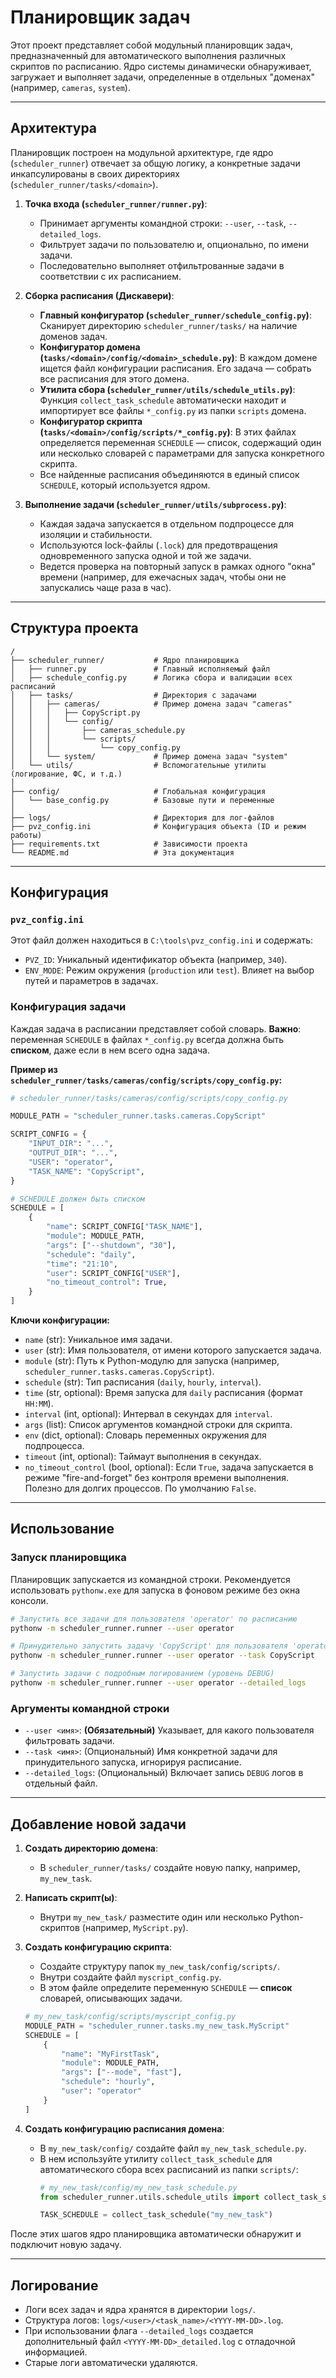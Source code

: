 # Планировщик задач

Этот проект представляет собой модульный планировщик задач, предназначенный для автоматического выполнения различных скриптов по расписанию. Ядро системы динамически обнаруживает, загружает и выполняет задачи, определенные в отдельных "доменах" (например, `cameras`, `system`).

---

## Архитектура

Планировщик построен на модульной архитектуре, где ядро (`scheduler_runner`) отвечает за общую логику, а конкретные задачи инкапсулированы в своих директориях (`scheduler_runner/tasks/<domain>`).

1.  **Точка входа (`scheduler_runner/runner.py`)**:
    -   Принимает аргументы командной строки: `--user`, `--task`, `--detailed_logs`.
    -   Фильтрует задачи по пользователю и, опционально, по имени задачи.
    -   Последовательно выполняет отфильтрованные задачи в соответствии с их расписанием.

2.  **Сборка расписания (Дискавери)**:
    -   **Главный конфигуратор (`scheduler_runner/schedule_config.py`)**: Сканирует директорию `scheduler_runner/tasks/` на наличие доменов задач.
    -   **Конфигуратор домена (`tasks/<domain>/config/<domain>_schedule.py`)**: В каждом домене ищется файл конфигурации расписания. Его задача — собрать все расписания для этого домена.
    -   **Утилита сбора (`scheduler_runner/utils/schedule_utils.py`)**: Функция `collect_task_schedule` автоматически находит и импортирует все файлы `*_config.py` из папки `scripts` домена.
    -   **Конфигуратор скрипта (`tasks/<domain>/config/scripts/*_config.py`)**: В этих файлах определяется переменная `SCHEDULE` — список, содержащий один или несколько словарей с параметрами для запуска конкретного скрипта.
    -   Все найденные расписания объединяются в единый список `SCHEDULE`, который используется ядром.

3.  **Выполнение задачи (`scheduler_runner/utils/subprocess.py`)**:
    -   Каждая задача запускается в отдельном подпроцессе для изоляции и стабильности.
    -   Используются lock-файлы (`.lock`) для предотвращения одновременного запуска одной и той же задачи.
    -   Ведется проверка на повторный запуск в рамках одного "окна" времени (например, для ежечасных задач, чтобы они не запускались чаще раза в час).

---

## Структура проекта

```
/
├── scheduler_runner/           # Ядро планировщика
│   ├── runner.py               # Главный исполняемый файл
│   ├── schedule_config.py      # Логика сбора и валидации всех расписаний
│   ├── tasks/                  # Директория с задачами
│   │   ├── cameras/            # Пример домена задач "cameras"
│   │   │   ├── CopyScript.py
│   │   │   └── config/
│   │   │       ├── cameras_schedule.py
│   │   │       └── scripts/
│   │   │           └── copy_config.py
│   │   └── system/             # Пример домена задач "system"
│   └── utils/                  # Вспомогательные утилиты (логирование, ФС, и т.д.)
│
├── config/                     # Глобальная конфигурация
│   └── base_config.py          # Базовые пути и переменные
│
├── logs/                       # Директория для лог-файлов
├── pvz_config.ini              # Конфигурация объекта (ID и режим работы)
├── requirements.txt            # Зависимости проекта
└── README.md                   # Эта документация
```

---

## Конфигурация

### `pvz_config.ini`

Этот файл должен находиться в `C:\tools\pvz_config.ini` и содержать:

-   `PVZ_ID`: Уникальный идентификатор объекта (например, `340`).
-   `ENV_MODE`: Режим окружения (`production` или `test`). Влияет на выбор путей и параметров в задачах.

### Конфигурация задачи

Каждая задача в расписании представляет собой словарь. **Важно**: переменная `SCHEDULE` в файлах `*_config.py` всегда должна быть **списком**, даже если в нем всего одна задача.

**Пример из `scheduler_runner/tasks/cameras/config/scripts/copy_config.py`:**
```python
# scheduler_runner/tasks/cameras/config/scripts/copy_config.py

MODULE_PATH = "scheduler_runner.tasks.cameras.CopyScript"

SCRIPT_CONFIG = {
    "INPUT_DIR": "...",
    "OUTPUT_DIR": "...",
    "USER": "operator",
    "TASK_NAME": "CopyScript",
}

# SCHEDULE должен быть списком
SCHEDULE = [
    {
        "name": SCRIPT_CONFIG["TASK_NAME"],
        "module": MODULE_PATH,
        "args": ["--shutdown", "30"],
        "schedule": "daily",
        "time": "21:10",
        "user": SCRIPT_CONFIG["USER"],
        "no_timeout_control": True,
    }
]
```

**Ключи конфигурации:**

-   `name` (str): Уникальное имя задачи.
-   `user` (str): Имя пользователя, от имени которого запускается задача.
-   `module` (str): Путь к Python-модулю для запуска (например, `scheduler_runner.tasks.cameras.CopyScript`).
-   `schedule` (str): Тип расписания (`daily`, `hourly`, `interval`).
-   `time` (str, optional): Время запуска для `daily` расписания (формат `HH:MM`).
-   `interval` (int, optional): Интервал в секундах для `interval`.
-   `args` (list): Список аргументов командной строки для скрипта.
-   `env` (dict, optional): Словарь переменных окружения для подпроцесса.
-   `timeout` (int, optional): Таймаут выполнения в секундах.
-   `no_timeout_control` (bool, optional): Если `True`, задача запускается в режиме "fire-and-forget" без контроля времени выполнения. Полезно для долгих процессов. По умолчанию `False`.

---

## Использование

### Запуск планировщика

Планировщик запускается из командной строки. Рекомендуется использовать `pythonw.exe` для запуска в фоновом режиме без окна консоли.

```bash
# Запустить все задачи для пользователя 'operator' по расписанию
pythonw -m scheduler_runner.runner --user operator

# Принудительно запустить задачу 'CopyScript' для пользователя 'operator'
pythonw -m scheduler_runner.runner --user operator --task CopyScript

# Запустить задачи с подробным логированием (уровень DEBUG)
pythonw -m scheduler_runner.runner --user operator --detailed_logs
```

### Аргументы командной строки

-   `--user <имя>`: **(Обязательный)** Указывает, для какого пользователя фильтровать задачи.
-   `--task <имя>`: (Опциональный) Имя конкретной задачи для принудительного запуска, игнорируя расписание.
-   `--detailed_logs`: (Опциональный) Включает запись `DEBUG` логов в отдельный файл.

---

## Добавление новой задачи

1.  **Создать директорию домена**:
    -   В `scheduler_runner/tasks/` создайте новую папку, например, `my_new_task`.

2.  **Написать скрипт(ы)**:
    -   Внутри `my_new_task/` разместите один или несколько Python-скриптов (например, `MyScript.py`).

3.  **Создать конфигурацию скрипта**:
    -   Создайте структуру папок `my_new_task/config/scripts/`.
    -   Внутри создайте файл `myscript_config.py`.
    -   В этом файле определите переменную `SCHEDULE` — **список** словарей, описывающих задачи.

    ```python
    # my_new_task/config/scripts/myscript_config.py
    MODULE_PATH = "scheduler_runner.tasks.my_new_task.MyScript"
    SCHEDULE = [
        {
            "name": "MyFirstTask",
            "module": MODULE_PATH,
            "args": ["--mode", "fast"],
            "schedule": "hourly",
            "user": "operator"
        }
    ]
    ```

4.  **Создать конфигурацию расписания домена**:
    -   В `my_new_task/config/` создайте файл `my_new_task_schedule.py`.
    -   В нем используйте утилиту `collect_task_schedule` для автоматического сбора всех расписаний из папки `scripts/`:
        ```python
        # my_new_task/config/my_new_task_schedule.py
        from scheduler_runner.utils.schedule_utils import collect_task_schedule
        
        TASK_SCHEDULE = collect_task_schedule("my_new_task")
        ```

После этих шагов ядро планировщика автоматически обнаружит и подключит новую задачу.

---

## Логирование

-   Логи всех задач и ядра хранятся в директории `logs/`.
-   Структура логов: `logs/<user>/<task_name>/<YYYY-MM-DD>.log`.
-   При использовании флага `--detailed_logs` создается дополнительный файл `<YYYY-MM-DD>_detailed.log` с отладочной информацией.
-   Старые логи автоматически удаляются.